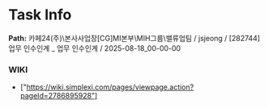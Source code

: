 # Task Info

**Path:** 카페24(주)\본사사업장\[CG]MI본부\MIH그룹\밸류업팀 / jsjeong / [282744] 업무 인수인계 _ 업무 인수인계 / 2025-08-18_00-00-00

### WIKI
- ["https://wiki.simplexi.com/pages/viewpage.action?pageId=2786895928"]

